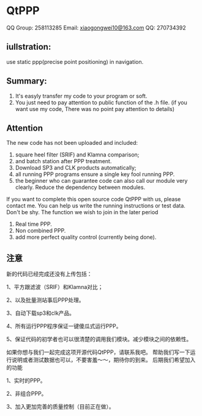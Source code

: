 # QtPPP
QQ Group: 258113285
Email: xiaogongwei10@163.com
QQ: 270734392


## iullstration:
use static ppp(precise point positioning) in navigation.

## Summary:
1. It's easyly transfer my code to your program or soft.
2. You just need to pay attention to public function of the .h file.
(if you want use my code, There was no point pay attention to details)

## Attention
The new code has not been uploaded and included:
1. square heel filter (SRIF) and Klamna comparison;
2. and batch station after PPP treatment.
3. Download SP3 and CLK products automatically;
4. all running PPP programs ensure a single key fool running PPP.
5. the beginner who can guarantee code can also call our module very clearly. Reduce the dependency between modules.

If you want to complete this open source code QtPPP with us, please contact me.
You can help us write the running instructions or test data. Don't be shy.
The function we wish to join in the later period
1. Real time PPP.
2. Non combined PPP.
3. add more perfect quality control (currently being done).

## 注意
新的代码已经完成还没有上传包括：

1、平方跟滤波（SRIF）和Klamna对比；

2、以及批量测站事后PPP处理。

3、自动下载sp3和clk产品。

4、所有运行PPP程序保证一键傻瓜式运行PPP。

5、保证代码的初学者也可以很清楚的调用我们模块。减少模块之间的依赖性。

 
如果你想与我们一起完成这项开源代码QtPPP，请联系我吧。
帮助我们写一下运行说明或者测试数据也可以，不要害羞～～，期待你的到来。
后期我们希望加入的功能

1、实时的PPP。

2、非组合PPP。

3、加入更加完善的质量控制（目前正在做）。
  
  

